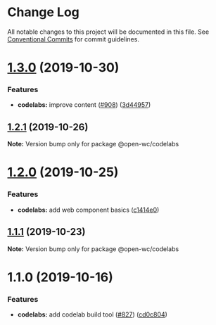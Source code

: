 # Change Log

All notable changes to this project will be documented in this file.
See [Conventional Commits](https://conventionalcommits.org) for commit guidelines.

# [1.3.0](https://github.com/open-wc/open-wc/compare/@open-wc/codelabs@1.2.1...@open-wc/codelabs@1.3.0) (2019-10-30)


### Features

* **codelabs:** improve content ([#908](https://github.com/open-wc/open-wc/issues/908)) ([3d44957](https://github.com/open-wc/open-wc/commit/3d44957))





## [1.2.1](https://github.com/open-wc/open-wc/compare/@open-wc/codelabs@1.2.0...@open-wc/codelabs@1.2.1) (2019-10-26)

**Note:** Version bump only for package @open-wc/codelabs





# [1.2.0](https://github.com/open-wc/open-wc/compare/@open-wc/codelabs@1.1.1...@open-wc/codelabs@1.2.0) (2019-10-25)


### Features

* **codelabs:** add web component basics ([c1414e0](https://github.com/open-wc/open-wc/commit/c1414e0))





## [1.1.1](https://github.com/open-wc/open-wc/compare/@open-wc/codelabs@1.1.0...@open-wc/codelabs@1.1.1) (2019-10-23)

**Note:** Version bump only for package @open-wc/codelabs





# 1.1.0 (2019-10-16)


### Features

* **codelabs:** add codelab build tool ([#827](https://github.com/open-wc/open-wc/issues/827)) ([cd0c804](https://github.com/open-wc/open-wc/commit/cd0c804))
